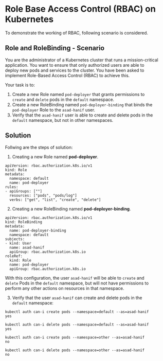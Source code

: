 # Role Base Access Control (RBAC) on Kubernetes

To demonstrate the working of RBAC, following scenario is considered. 

## Role and RoleBinding - Scenario
You are the administrator of a Kubernetes cluster that runs a mission-critical application. You want to ensure that only authorized users are able to deploy new pods and services to the cluster. You have been asked to implement Role-Based Access Control (RBAC) to achieve this.

Your task is to:
1. Create a new Role named `pod-deployer` that grants permissions to `create` and `delete` pods in the `default` namespace.
2. Create a new RoleBinding named `pod-deployer-binding` that binds the `pod-deployer` Role to the `asad-hanif` user.
3. Verify that the `asad-hanif` user is able to create and delete pods in the `default` namespace, but not in other namespaces.

## Solution 

Follwing are the steps of solution:

1. Creating a new Role named **pod-deployer**.

```
apiVersion: rbac.authorization.k8s.io/v1
kind: Role
metadata:
  namespace: default
  name: pod-deployer
rules:
- apiGroups: [""]
  resources: ["pods", "pods/log"]
  verbs: ["get", "list", "create", "delete"]
```

2. Creating a new RoleBinding named **pod-deployer-binding**.

```
apiVersion: rbac.authorization.k8s.io/v1
kind: RoleBinding
metadata:
  name: pod-deployer-binding
  namespace: default
subjects:
- kind: User
  name: asad-hanif
  apiGroup: rbac.authorization.k8s.io
roleRef:
  kind: Role 
  name: pod-deployer
  apiGroup: rbac.authorization.k8s.io
```

With this configuration, the user `asad-hanif` will be able to `create` and `delete` Pods in the `default` namespace, but will not have permissions to perform any other actions on resources in that namespace.

3. Verify that the user `asad-hanif` can create and delete pods in the `default` namespace:

```
kubectl auth can-i create pods --namespace=default --as=asad-hanif
yes
```

```
kubectl auth can-i delete pods --namespace=default --as=asad-hanif
yes
```

```
kubectl auth can-i create pods --namespace=other --as=asad-hanif
no
```

```
kubectl auth can-i delete pods --namespace=other --as=asad-hanif
no
```

